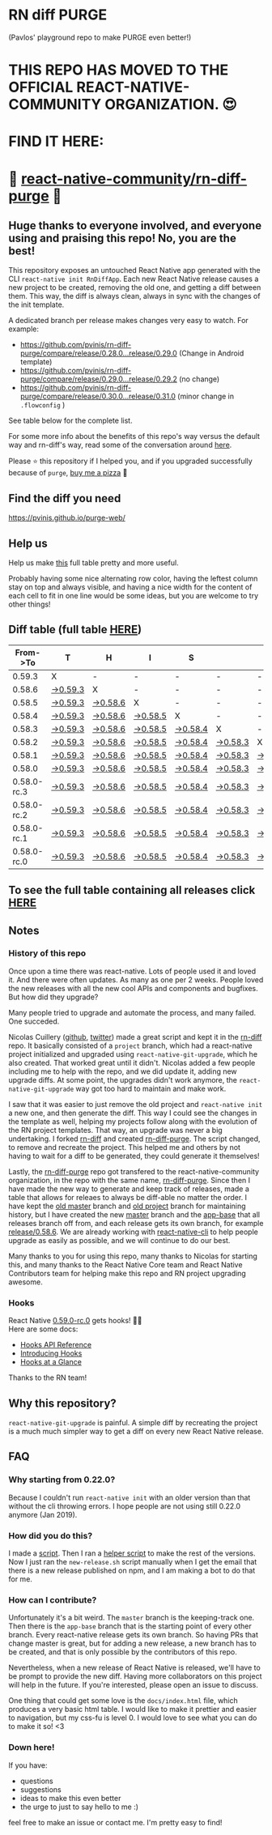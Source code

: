 # RN diff PURGE
(Pavlos' playground repo to make PURGE even better!)

# THIS REPO HAS MOVED TO THE OFFICIAL REACT-NATIVE-COMMUNITY ORGANIZATION. 😍
# FIND IT HERE:  
# 💪 [react-native-community/rn-diff-purge](https://github.com/react-native-community/rn-diff-purge) 🎉
## Huge thanks to everyone involved, and everyone using and praising this repo! No, you are the best!

This repository exposes an untouched React Native app generated with the CLI
`react-native init RnDiffApp`. Each new React Native release causes a new project to be created, removing the old one, and getting a diff between them. This way, the diff is always clean, always in sync with the changes of the init template.

A dedicated branch per release makes changes very easy
to watch. For example:

* https://github.com/pvinis/rn-diff-purge/compare/release/0.28.0...release/0.29.0
(Change in Android template)
* https://github.com/pvinis/rn-diff-purge/compare/release/0.29.0...release/0.29.2
(no change)
* https://github.com/pvinis/rn-diff-purge/compare/release/0.30.0...release/0.31.0
(minor change in `.flowconfig` )

See table below for the complete list.

For some more info about the benefits of this repo's way versus the default way and rn-diff's way, read some of the conversation around [here](https://github.com/react-native-community/discussions-and-proposals/issues/68#issuecomment-452227478).

Please :star: this repository if I helped you, and if you upgraded successfully because of `purge`, [buy me a pizza](https://www.buymeacoffee.com/DGWwHVZ4s) :pizza:

## Find the diff you need
https://pvinis.github.io/purge-web/

## Help us
Help us make [this](https://pvinis.github.io/rn-diff-purge) full table pretty and more useful.

Probably having some nice alternating row color, having the leftest column stay on top and always visible, and having a nice width for the content of each cell to fit in one line would be some ideas, but you are welcome to try other things!

## Diff table (full table [HERE](https://pvinis.github.io/rn-diff-purge))

| From->To    | T                                                                                               | H                                                                                               | I                                                                                               | S                                                                                               |                                                                                                 | I                                                                                               | S                                                                                               |                                                                                                 | C                                                                                                         | O                                                                                                         | O                                                                                                         | L   |
| ----------- | ----------------------------------------------------------------------------------------------- | ----------------------------------------------------------------------------------------------- | ----------------------------------------------------------------------------------------------- | ----------------------------------------------------------------------------------------------- | ----------------------------------------------------------------------------------------------- | ----------------------------------------------------------------------------------------------- | ----------------------------------------------------------------------------------------------- | ----------------------------------------------------------------------------------------------- | --------------------------------------------------------------------------------------------------------- | --------------------------------------------------------------------------------------------------------- | --------------------------------------------------------------------------------------------------------- | --- |
| 0.59.3      | X                                                                                               | -                                                                                               | -                                                                                               | -                                                                                               | -                                                                                               | -                                                                                               | -                                                                                               | -                                                                                               | -                                                                                                         | -                                                                                                         | -                                                                                                         | -   |
| 0.58.6      | [->0.59.3](https://github.com/pvinis/rn-diff-purge/compare/release/0.58.6..release/0.59.3)      | X                                                                                               | -                                                                                               | -                                                                                               | -                                                                                               | -                                                                                               | -                                                                                               | -                                                                                               | -                                                                                                         | -                                                                                                         | -                                                                                                         | -   |
| 0.58.5      | [->0.59.3](https://github.com/pvinis/rn-diff-purge/compare/release/0.58.5..release/0.59.3)      | [->0.58.6](https://github.com/pvinis/rn-diff-purge/compare/release/0.58.5..release/0.58.6)      | X                                                                                               | -                                                                                               | -                                                                                               | -                                                                                               | -                                                                                               | -                                                                                               | -                                                                                                         | -                                                                                                         | -                                                                                                         | -   |
| 0.58.4      | [->0.59.3](https://github.com/pvinis/rn-diff-purge/compare/release/0.58.4..release/0.59.3)      | [->0.58.6](https://github.com/pvinis/rn-diff-purge/compare/release/0.58.4..release/0.58.6)      | [->0.58.5](https://github.com/pvinis/rn-diff-purge/compare/release/0.58.4..release/0.58.5)      | X                                                                                               | -                                                                                               | -                                                                                               | -                                                                                               | -                                                                                               | -                                                                                                         | -                                                                                                         | -                                                                                                         | -   |
| 0.58.3      | [->0.59.3](https://github.com/pvinis/rn-diff-purge/compare/release/0.58.3..release/0.59.3)      | [->0.58.6](https://github.com/pvinis/rn-diff-purge/compare/release/0.58.3..release/0.58.6)      | [->0.58.5](https://github.com/pvinis/rn-diff-purge/compare/release/0.58.3..release/0.58.5)      | [->0.58.4](https://github.com/pvinis/rn-diff-purge/compare/release/0.58.3..release/0.58.4)      | X                                                                                               | -                                                                                               | -                                                                                               | -                                                                                               | -                                                                                                         | -                                                                                                         | -                                                                                                         | -   |
| 0.58.2      | [->0.59.3](https://github.com/pvinis/rn-diff-purge/compare/release/0.58.2..release/0.59.3)      | [->0.58.6](https://github.com/pvinis/rn-diff-purge/compare/release/0.58.2..release/0.58.6)      | [->0.58.5](https://github.com/pvinis/rn-diff-purge/compare/release/0.58.2..release/0.58.5)      | [->0.58.4](https://github.com/pvinis/rn-diff-purge/compare/release/0.58.2..release/0.58.4)      | [->0.58.3](https://github.com/pvinis/rn-diff-purge/compare/release/0.58.2..release/0.58.3)      | X                                                                                               | -                                                                                               | -                                                                                               | -                                                                                                         | -                                                                                                         | -                                                                                                         | -   |
| 0.58.1      | [->0.59.3](https://github.com/pvinis/rn-diff-purge/compare/release/0.58.1..release/0.59.3)      | [->0.58.6](https://github.com/pvinis/rn-diff-purge/compare/release/0.58.1..release/0.58.6)      | [->0.58.5](https://github.com/pvinis/rn-diff-purge/compare/release/0.58.1..release/0.58.5)      | [->0.58.4](https://github.com/pvinis/rn-diff-purge/compare/release/0.58.1..release/0.58.4)      | [->0.58.3](https://github.com/pvinis/rn-diff-purge/compare/release/0.58.1..release/0.58.3)      | [->0.58.2](https://github.com/pvinis/rn-diff-purge/compare/release/0.58.1..release/0.58.2)      | X                                                                                               | -                                                                                               | -                                                                                                         | -                                                                                                         | -                                                                                                         | -   |
| 0.58.0      | [->0.59.3](https://github.com/pvinis/rn-diff-purge/compare/release/0.58.0..release/0.59.3)      | [->0.58.6](https://github.com/pvinis/rn-diff-purge/compare/release/0.58.0..release/0.58.6)      | [->0.58.5](https://github.com/pvinis/rn-diff-purge/compare/release/0.58.0..release/0.58.5)      | [->0.58.4](https://github.com/pvinis/rn-diff-purge/compare/release/0.58.0..release/0.58.4)      | [->0.58.3](https://github.com/pvinis/rn-diff-purge/compare/release/0.58.0..release/0.58.3)      | [->0.58.2](https://github.com/pvinis/rn-diff-purge/compare/release/0.58.0..release/0.58.2)      | [->0.58.1](https://github.com/pvinis/rn-diff-purge/compare/release/0.58.0..release/0.58.1)      | X                                                                                               | -                                                                                                         | -                                                                                                         | -                                                                                                         | -   |
| 0.58.0-rc.3 | [->0.59.3](https://github.com/pvinis/rn-diff-purge/compare/release/0.58.0-rc.3..release/0.59.3) | [->0.58.6](https://github.com/pvinis/rn-diff-purge/compare/release/0.58.0-rc.3..release/0.58.6) | [->0.58.5](https://github.com/pvinis/rn-diff-purge/compare/release/0.58.0-rc.3..release/0.58.5) | [->0.58.4](https://github.com/pvinis/rn-diff-purge/compare/release/0.58.0-rc.3..release/0.58.4) | [->0.58.3](https://github.com/pvinis/rn-diff-purge/compare/release/0.58.0-rc.3..release/0.58.3) | [->0.58.2](https://github.com/pvinis/rn-diff-purge/compare/release/0.58.0-rc.3..release/0.58.2) | [->0.58.1](https://github.com/pvinis/rn-diff-purge/compare/release/0.58.0-rc.3..release/0.58.1) | [->0.58.0](https://github.com/pvinis/rn-diff-purge/compare/release/0.58.0-rc.3..release/0.58.0) | X                                                                                                         | -                                                                                                         | -                                                                                                         | -   |
| 0.58.0-rc.2 | [->0.59.3](https://github.com/pvinis/rn-diff-purge/compare/release/0.58.0-rc.2..release/0.59.3) | [->0.58.6](https://github.com/pvinis/rn-diff-purge/compare/release/0.58.0-rc.2..release/0.58.6) | [->0.58.5](https://github.com/pvinis/rn-diff-purge/compare/release/0.58.0-rc.2..release/0.58.5) | [->0.58.4](https://github.com/pvinis/rn-diff-purge/compare/release/0.58.0-rc.2..release/0.58.4) | [->0.58.3](https://github.com/pvinis/rn-diff-purge/compare/release/0.58.0-rc.2..release/0.58.3) | [->0.58.2](https://github.com/pvinis/rn-diff-purge/compare/release/0.58.0-rc.2..release/0.58.2) | [->0.58.1](https://github.com/pvinis/rn-diff-purge/compare/release/0.58.0-rc.2..release/0.58.1) | [->0.58.0](https://github.com/pvinis/rn-diff-purge/compare/release/0.58.0-rc.2..release/0.58.0) | [->0.58.0-rc.3](https://github.com/pvinis/rn-diff-purge/compare/release/0.58.0-rc.2..release/0.58.0-rc.3) | X                                                                                                         | -                                                                                                         | -   |
| 0.58.0-rc.1 | [->0.59.3](https://github.com/pvinis/rn-diff-purge/compare/release/0.58.0-rc.1..release/0.59.3) | [->0.58.6](https://github.com/pvinis/rn-diff-purge/compare/release/0.58.0-rc.1..release/0.58.6) | [->0.58.5](https://github.com/pvinis/rn-diff-purge/compare/release/0.58.0-rc.1..release/0.58.5) | [->0.58.4](https://github.com/pvinis/rn-diff-purge/compare/release/0.58.0-rc.1..release/0.58.4) | [->0.58.3](https://github.com/pvinis/rn-diff-purge/compare/release/0.58.0-rc.1..release/0.58.3) | [->0.58.2](https://github.com/pvinis/rn-diff-purge/compare/release/0.58.0-rc.1..release/0.58.2) | [->0.58.1](https://github.com/pvinis/rn-diff-purge/compare/release/0.58.0-rc.1..release/0.58.1) | [->0.58.0](https://github.com/pvinis/rn-diff-purge/compare/release/0.58.0-rc.1..release/0.58.0) | [->0.58.0-rc.3](https://github.com/pvinis/rn-diff-purge/compare/release/0.58.0-rc.1..release/0.58.0-rc.3) | [->0.58.0-rc.2](https://github.com/pvinis/rn-diff-purge/compare/release/0.58.0-rc.1..release/0.58.0-rc.2) | X                                                                                                         | -   |
| 0.58.0-rc.0 | [->0.59.3](https://github.com/pvinis/rn-diff-purge/compare/release/0.58.0-rc.0..release/0.59.3) | [->0.58.6](https://github.com/pvinis/rn-diff-purge/compare/release/0.58.0-rc.0..release/0.58.6) | [->0.58.5](https://github.com/pvinis/rn-diff-purge/compare/release/0.58.0-rc.0..release/0.58.5) | [->0.58.4](https://github.com/pvinis/rn-diff-purge/compare/release/0.58.0-rc.0..release/0.58.4) | [->0.58.3](https://github.com/pvinis/rn-diff-purge/compare/release/0.58.0-rc.0..release/0.58.3) | [->0.58.2](https://github.com/pvinis/rn-diff-purge/compare/release/0.58.0-rc.0..release/0.58.2) | [->0.58.1](https://github.com/pvinis/rn-diff-purge/compare/release/0.58.0-rc.0..release/0.58.1) | [->0.58.0](https://github.com/pvinis/rn-diff-purge/compare/release/0.58.0-rc.0..release/0.58.0) | [->0.58.0-rc.3](https://github.com/pvinis/rn-diff-purge/compare/release/0.58.0-rc.0..release/0.58.0-rc.3) | [->0.58.0-rc.2](https://github.com/pvinis/rn-diff-purge/compare/release/0.58.0-rc.0..release/0.58.0-rc.2) | [->0.58.0-rc.1](https://github.com/pvinis/rn-diff-purge/compare/release/0.58.0-rc.0..release/0.58.0-rc.1) | X   |

## To see the full table containing all releases click [HERE](https://pvinis.github.io/rn-diff-purge)

## Notes

### History of this repo

Once upon a time there was react-native. Lots of people used it and loved it. And there were often updates. As many as one per 2 weeks. People loved the new releases with all the new cool APIs and components and bugfixes. But how did they upgrade?

Many people tried to upgrade and automate the process, and many failed. One succeded.

Nicolas Cuillery ([github](https://github.com/ncuillery), [twitter](https://twitter.com/ncuillery)) made a great script and kept it in the [rn-diff](https://github.com/ncuillery/rn-diff) repo. It basically consisted of a `project` branch, which had a react-native project initialized and upgraded using `react-native-git-upgrade`, which he also created. That worked great until it didn't. Nicolas added a few people including me to help with the repo, and we did update it, adding new upgrade diffs. At some point, the upgrades didn't work anymore, the `react-native-git-upgrade` way got too hard to maintain and make work.

I saw that it was easier to just remove the old project and `react-native init` a new one, and then generate the diff. This way I could see the changes in the template as well, helping my projects follow along with the evolution of the RN project templates. That way, an upgrade was never a big undertaking. I forked [rn-diff](https://github.com/ncuillery/rn-diff) and created [rn-diff-purge](https://github.com/pvinis/rn-diff-purge). The script changed, to remove and recreate the project. This helped me and others by not having to wait for a diff to be generated, they could generate it themselves!

Lastly, the [rn-diff-purge](https://github.com/pvinis/rn-diff-purge) repo got transfered to the react-native-community organization, in the repo with the same name, [rn-diff-purge](https://github.com/react-native-community/rn-diff-purge). Since then I have made the new way to generate and keep track of releases, made a table that allows for releaes to always be diff-able no matter the order. I have kept the [old master](https://github.com/pvinis/rn-diff-purge/tree/old/master) branch and [old project](https://github.com/pvinis/rn-diff-purge/tree/old/project) branch for maintaining history, but I have created the new [master](https://github.com/pvinis/rn-diff-purge/tree/master) branch and the [app-base](https://github.com/pvinis/rn-diff-purge/tree/app-base) that all releases branch off from, and each release gets its own branch, for example [release/0.58.6](https://github.com/pvinis/rn-diff-purge/tree/release/0.58.6). We are already working with [react-native-cli](https://github.com/react-native-community/react-native-cli) to help people upgrade as easily as possible, and we will continue to do our best.

Many thanks to you for using this repo, many thanks to Nicolas for starting this, and many thanks to the React Native Core team and React Native Contributors team for helping make this repo and RN project upgrading awesome.

### Hooks
React Native [0.59.0-rc.0](https://github.com/pvinis/rn-diff-purge#version-changes) gets hooks! 🎉🥳  
Here are some docs:
- [Hooks API Reference](https://reactjs.org/docs/hooks-reference.html)
- [Introducing Hooks](https://reactjs.org/docs/hooks-intro.html)
- [Hooks at a Glance](https://reactjs.org/docs/hooks-overview.html)

Thanks to the RN team!

## Why this repository?
`react-native-git-upgrade` is painful. A simple diff by recreating the project is a much much simpler way to get a diff on every new React Native release.

## FAQ

### Why starting from 0.22.0?

Because I couldn't run `react-native init` with an older version than that without the cli throwing errors. I hope people are not using still 0.22.0 anymore (Jan 2019).

### How did you do this?

I made a [script](https://github.com/pvinis/rn-diff-purge/blob/master/new-release.sh). Then I ran a [helper script](https://github.com/pvinis/rn-diff-purge/blob/master/new-release.sh) to make the rest of the versions.
Now I just ran the `new-release.sh` script manually when I get the email that there is a new release published on npm, and I am making a bot to do that for me.

### How can I contribute?

Unfortunately it's a bit weird. The `master` branch is the keeping-track one. Then there is the `app-base` branch that is the starting point of every other branch. Every react-native release gets its own branch. So having PRs that change master is great, but for adding a new release, a new branch has to be created, and that is only possible by the contributors of this repo.

Nevertheless, when a new release of React Native is released, we'll have to be prompt to provide
the new diff. Having more collaborators on this project will help in the future. If you're interested, please open an issue to discuss.

One thing that could get some love is the `docs/index.html` file, which produces a very basic html table. I would like to make it prettier and easier to navigation, but my css-fu is level 0. I would love to see what you can do to make it so! <3

### Down here!

If you have: 
- questions
- suggestions
- ideas to make this even better
- the urge to just to say hello to me :)

feel free to make an issue or contact me. I'm pretty easy to find!
